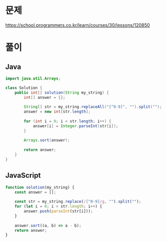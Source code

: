# 문제
https://school.programmers.co.kr/learn/courses/30/lessons/120850

# 풀이
## Java
```java
import java.util.Arrays;

class Solution {
    public int[] solution(String my_string) {
        int[] answer = {};
        
        String[] str = my_string.replaceAll("[^0-9]", "").split("");
        answer = new int[str.length];
        
        for (int i = 0; i < str.length; i++) {
            answer[i] = Integer.parseInt(str[i]);
        }
        
        Arrays.sort(answer);
        
        return answer;
    }
}
```

## JavaScript
```javascript
function solution(my_string) {
    const answer = [];
    
    const str = my_string.replace(/[^0-9]/g, "").split("");
    for (let i = 0; i < str.length; i++) {
        answer.push(parseInt(str[i]));
    }
    
    answer.sort((a, b) => a - b);
    return answer;
}
```

